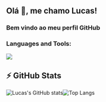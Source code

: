 ## Olá 👋, me chamo Lucas! 
### Bem vindo ao meu perfil GitHub



<h3 align="left">Languages and Tools:</h3>

<i class="devicon-nodejs-plain"></i>
<img src="https://cdn.jsdelivr.net/gh/devicons/devicon/icons/nodejs/nodejs-original-wordmark.svg" />



## ⚡ GitHub Stats 
 ![Lucas's GitHub stats](https://github-readme-stats.vercel.app/api?username=lucasvale95&show_icons=true&theme=gotham)![Top Langs](https://github-readme-stats-sigma-five.vercel.app/api/top-langs/?username=lucasvale95&theme=gotham&line_height=40&hide=css&layout=compact)

<!--
**lucasvale95/lucasvale95** is a ✨ _special_ ✨ repository because its `README.md` (this file) appears on your GitHub profile.

Here are some ideas to get you started:

- 🔭 I’m currently working on ...
- 🌱 I’m currently learning ...
- 👯 I’m looking to collaborate on ...
- 🤔 I’m looking for help with ...
- 💬 Ask me about ...
- 📫 How to reach me: ...
- 😄 Pronouns: ...
- ⚡ Fun fact: ...
-->
